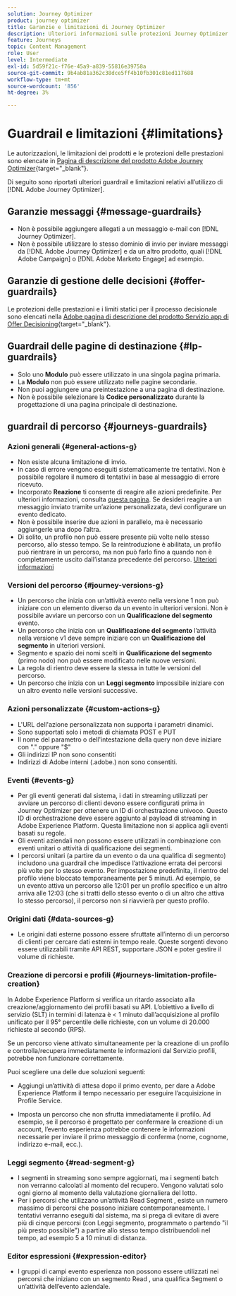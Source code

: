 ```yaml
---
solution: Journey Optimizer
product: journey optimizer
title: Garanzie e limitazioni di Journey Optimizer
description: Ulteriori informazioni sulle protezioni Journey Optimizer
feature: Journeys
topic: Content Management
role: User
level: Intermediate
exl-id: 5d59f21c-f76e-45a9-a839-55816e39758a
source-git-commit: 9b4ab81a362c38dce5ff4b10fb301c81ed117688
workflow-type: tm+mt
source-wordcount: '856'
ht-degree: 3%

---
```


# Guardrail e limitazioni {#limitations}

Le autorizzazioni, le limitazioni dei prodotti e le protezioni delle prestazioni sono elencate in [Pagina di descrizione del prodotto Adobe Journey Optimizer](https://helpx.adobe.com/it/legal/product-descriptions/adobe-journey-optimizer.html){target=&quot;_blank&quot;}.

Di seguito sono riportati ulteriori guardrail e limitazioni relativi all’utilizzo di [!DNL Adobe Journey Optimizer].

## Garanzie messaggi {#message-guardrails}

* Non è possibile aggiungere allegati a un messaggio e-mail con [!DNL Journey Optimizer].
* Non è possibile utilizzare lo stesso dominio di invio per inviare messaggi da [!DNL Adobe Journey Optimizer] e da un altro prodotto, quali [!DNL Adobe Campaign] o [!DNL Adobe Marketo Engage] ad esempio.


## Garanzie di gestione delle decisioni {#offer-guardrails}

Le protezioni delle prestazioni e i limiti statici per il processo decisionale sono elencati nella [Adobe pagina di descrizione del prodotto Servizio app di Offer Decisioning](https://helpx.adobe.com/legal/product-descriptions/offer-decisioning-app-service.html){target=&quot;_blank&quot;}.


## Guardrail delle pagine di destinazione {#lp-guardrails}

* Solo uno **Modulo** può essere utilizzato in una singola pagina primaria.
* La **Modulo** non può essere utilizzato nelle pagine secondarie.
* Non puoi aggiungere una preintestazione a una pagina di destinazione.
* Non è possibile selezionare la **Codice personalizzato** durante la progettazione di una pagina principale di destinazione.

## guardrail di percorso {#journeys-guardrails}

### Azioni generali {#general-actions-g}

* Non esiste alcuna limitazione di invio.
* In caso di errore vengono eseguiti sistematicamente tre tentativi. Non è possibile regolare il numero di tentativi in base al messaggio di errore ricevuto.
* Incorporato **Reazione** ti consente di reagire alle azioni predefinite. Per ulteriori informazioni, consulta [questa pagina](../building-journeys/reaction-events.md). Se desideri reagire a un messaggio inviato tramite un’azione personalizzata, devi configurare un evento dedicato.
* Non è possibile inserire due azioni in parallelo, ma è necessario aggiungerle una dopo l’altra.
* Di solito, un profilo non può essere presente più volte nello stesso percorso, allo stesso tempo. Se la reintroduzione è abilitata, un profilo può rientrare in un percorso, ma non può farlo fino a quando non è completamente uscito dall’istanza precedente del percorso. [Ulteriori informazioni](../building-journeys/end-journey.md)

### Versioni del percorso {#journey-versions-g}

* Un percorso che inizia con un’attività evento nella versione 1 non può iniziare con un elemento diverso da un evento in ulteriori versioni. Non è possibile avviare un percorso con un **Qualificazione del segmento** evento.
* Un percorso che inizia con un **Qualificazione del segmento** l’attività nella versione v1 deve sempre iniziare con un **Qualificazione del segmento** in ulteriori versioni.
* Segmento e spazio dei nomi scelti in **Qualificazione del segmento** (primo nodo) non può essere modificato nelle nuove versioni.
* La regola di rientro deve essere la stessa in tutte le versioni del percorso.
* Un percorso che inizia con un **Leggi segmento** impossibile iniziare con un altro evento nelle versioni successive.

### Azioni personalizzate {#custom-actions-g}

* L&#39;URL dell&#39;azione personalizzata non supporta i parametri dinamici.
* Sono supportati solo i metodi di chiamata POST e PUT
* Il nome del parametro o dell&#39;intestazione della query non deve iniziare con &quot;.&quot; oppure &quot;$&quot;
* Gli indirizzi IP non sono consentiti
* Indirizzi di Adobe interni (.adobe.) non sono consentiti.

### Eventi {#events-g}

* Per gli eventi generati dal sistema, i dati in streaming utilizzati per avviare un percorso di clienti devono essere configurati prima in Journey Optimizer per ottenere un ID di orchestrazione univoco. Questo ID di orchestrazione deve essere aggiunto al payload di streaming in Adobe Experience Platform. Questa limitazione non si applica agli eventi basati su regole.
* Gli eventi aziendali non possono essere utilizzati in combinazione con eventi unitari o attività di qualificazione dei segmenti.
* I percorsi unitari (a partire da un evento o da una qualifica di segmento) includono una guardrail che impedisce l’attivazione errata dei percorsi più volte per lo stesso evento. Per impostazione predefinita, il rientro del profilo viene bloccato temporaneamente per 5 minuti. Ad esempio, se un evento attiva un percorso alle 12:01 per un profilo specifico e un altro arriva alle 12:03 (che si tratti dello stesso evento o di un altro che attiva lo stesso percorso), il percorso non si riavvierà per questo profilo.

### Origini dati {#data-sources-g}

* Le origini dati esterne possono essere sfruttate all’interno di un percorso di clienti per cercare dati esterni in tempo reale. Queste sorgenti devono essere utilizzabili tramite API REST, supportare JSON e poter gestire il volume di richieste.

### Creazione di percorsi e profili {#journeys-limitation-profile-creation}

In Adobe Experience Platform si verifica un ritardo associato alla creazione/aggiornamento dei profili basati su API. L’obiettivo a livello di servizio (SLT) in termini di latenza è &lt; 1 minuto dall’acquisizione al profilo unificato per il 95° percentile delle richieste, con un volume di 20.000 richieste al secondo (RPS).

Se un percorso viene attivato simultaneamente per la creazione di un profilo e controlla/recupera immediatamente le informazioni dal Servizio profili, potrebbe non funzionare correttamente.

Puoi scegliere una delle due soluzioni seguenti:

* Aggiungi un’attività di attesa dopo il primo evento, per dare a Adobe Experience Platform il tempo necessario per eseguire l’acquisizione in Profile Service.

* Imposta un percorso che non sfrutta immediatamente il profilo. Ad esempio, se il percorso è progettato per confermare la creazione di un account, l’evento esperienza potrebbe contenere le informazioni necessarie per inviare il primo messaggio di conferma (nome, cognome, indirizzo e-mail, ecc.).

### Leggi segmento {#read-segment-g}

* I segmenti in streaming sono sempre aggiornati, ma i segmenti batch non verranno calcolati al momento del recupero. Vengono valutati solo ogni giorno al momento della valutazione giornaliera del lotto.
* Per i percorsi che utilizzano un’attività Read Segment , esiste un numero massimo di percorsi che possono iniziare contemporaneamente. I tentativi verranno eseguiti dal sistema, ma si prega di evitare di avere più di cinque percorsi (con Leggi segmento, programmato o partendo &quot;il più presto possibile&quot;) a partire allo stesso tempo distribuendoli nel tempo, ad esempio 5 a 10 minuti di distanza.

### Editor espressioni {#expression-editor}

* I gruppi di campi evento esperienza non possono essere utilizzati nei percorsi che iniziano con un segmento Read , una qualifica Segment o un’attività dell’evento aziendale.

